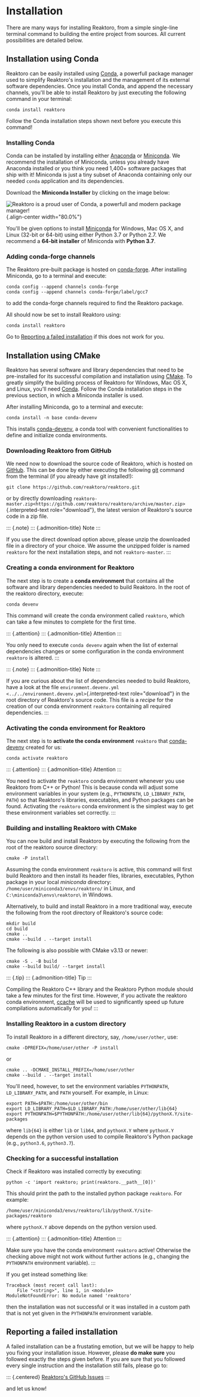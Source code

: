 Installation
============

There are many ways for installing Reaktoro, from a simple single-line
terminal command to building the entire project from sources. All
current possibilities are detailed below.

Installation using Conda
------------------------

Reaktoro can be easily installed using [Conda](https://conda.io/docs/),
a powerfull package manager used to simplify Reaktoro\'s installation
and the management of its external software dependencies. Once you
install Conda, and append the necessary channels, you\'ll be able to
install Reaktoro by just executing the following command in your
terminal:

``` {.sourceCode .}
conda install reaktoro
```

Follow the Conda installation steps shown next before you execute this
command!

### Installing Conda

Conda can be installed by installing either
[Anaconda](https://www.anaconda.com/download) or
[Miniconda](https://conda.io/miniconda.html). We recommend the
installation of Miniconda, unless you already have Anaconda installed or
you think you need 1,400+ software packages that ship with it! Miniconda
is just a tiny subset of Anaconda containing only our needed `conda`
application and its dependencies.

Download the **Miniconda Installer** by clicking on the image below:

![Reaktoro is a proud user of Conda, a powerfull and modern package
manager!](img/logos/conda-logo.svg){.align-center width="80.0%"}

You\'ll be given options to install
[Miniconda](https://conda.io/miniconda.html) for Windows, Mac OS X, and
Linux (32-bit or 64-bit) using either Python 3.7 or Python 2.7. We
recommend a **64-bit installer** of Miniconda with **Python 3.7**.

### Adding conda-forge channels

The Reaktoro pre-built package is hosted on
[conda-forge](https://anaconda.org/conda-forge/reaktoro). After
installing Miniconda, go to a terminal and execute:

``` {.sourceCode .}
conda config --append channels conda-forge
conda config --append channels conda-forge/label/gcc7
```

to add the conda-forge channels required to find the Reaktoro package.

All should now be set to install Reaktoro using:

``` {.sourceCode .}
conda install reaktoro
```

Go to [Reporting a failed
installation](#reporting-a-failed-installation) if this does not work
for you.

Installation using CMake
------------------------

Reaktoro has several software and library dependencies that need to be
pre-installed for its successful compilation and installation using
[CMake](https://cmake.org/). To greatly simplify the building process of
Reaktoro for Windows, Mac OS X, and Linux, you\'ll need
[Conda](https://conda.io/docs/). Follow the Conda installation steps in
the previous section, in which a Miniconda installer is used.

After installing Miniconda, go to a terminal and execute:

``` {.sourceCode .}
conda install -n base conda-devenv
```

This installs [conda-devenv](https://github.com/ESSS/conda-devenv), a
conda tool with convenient functionalities to define and initialize
conda environments.

### Downloading Reaktoro from GitHub

We need now to download the source code of Reaktoro, which is hosted on
[GitHub](https://github.com/reaktoro/reaktoro). This can be done by
either executing the following [git](https://git-scm.com/) command from
the terminal (if you already have git installed!):

``` {.sourceCode .bash}
git clone https://github.com/reaktoro/reaktoro.git
```

or by directly downloading
`reaktoro-master.zip<https://github.com/reaktoro/reaktoro/archive/master.zip>`{.interpreted-text
role="download"}, the latest version of Reaktoro\'s source code in a zip
file.

::: {.note}
::: {.admonition-title}
Note
:::

If you use the direct download option above, please unzip the downloaded
file in a directory of your choice. We assume the unzipped folder is
named `reaktoro` for the next installation steps, and not
`reaktoro-master`.
:::

### Creating a conda environment for Reaktoro

The next step is to create a **conda environment** that contains all the
software and library dependencies needed to build Reaktoro. In the root
of the reaktoro directory, execute:

``` {.sourceCode .bash}
conda devenv
```

This command will create the conda environment called `reaktoro`, which
can take a few minutes to complete for the first time.

::: {.attention}
::: {.admonition-title}
Attention
:::

You only need to execute `conda devenv` again when the list of external
dependencies changes or some configuration in the conda environment
`reaktoro` is altered.
:::

::: {.note}
::: {.admonition-title}
Note
:::

If you are curious about the list of dependencies needed to build
Reaktoro, have a look at the file `environment.devenv.yml
<../../environment.devenv.yml>`{.interpreted-text role="download"} in
the root directory of Reaktoro\'s source code. This file is a *recipe*
for the creation of our conda environment `reaktoro` containing all
required dependencies.
:::

### Activating the conda environment for Reaktoro

The next step is to **activate the conda environment** `reaktoro` that
[conda-devenv](https://github.com/ESSS/conda-devenv) created for us:

``` {.sourceCode .}
conda activate reaktoro
```

::: {.attention}
::: {.admonition-title}
Attention
:::

You need to activate the `reaktoro` conda environment whenever you use
Reaktoro from C++ or Python! This is because conda will adjust some
environment variables in your system (e.g., `PYTHONPATH`,
`LD_LIBRARY_PATH`, `PATH`) so that Reaktoro\'s libraries, executables,
and Python packages can be found. Activating the `reaktoro` conda
environment is the simplest way to get these environment variables set
correctly.
:::

### Building and installing Reaktoro with CMake

You can now build and install Reaktoro by executing the following from
the root of the reaktoro source directory:

``` {.sourceCode .}
cmake -P install
```

Assuming the conda environment `reaktoro` is active, this command will
first build Reaktoro and then install its header files, libraries,
executables, Python package in your local *miniconda* directory:
`/home/user/miniconda3/envs/reaktoro/` in Linux, and
`C:\miniconda3\envs\reaktoro\` in Windows.

Alternatively, to build and install Reaktoro in a more traditional way,
execute the following from the root directory of Reaktoro\'s source
code:

``` {.sourceCode .}
mkdir build
cd build
cmake ..
cmake --build . --target install
```

The following is also possible with CMake v3.13 or newer:

``` {.sourceCode .}
cmake -S . -B build
cmake --build build/ --target install
```

::: {.tip}
::: {.admonition-title}
Tip
:::

Compiling the Reaktoro C++ library and the Reaktoro Python module should
take a few minutes for the first time. However, if you activate the
reaktoro conda environment, [ccache](https://ccache.samba.org/) will be
used to significantly speed up future compilations automatically for
you!
:::

### Installing Reaktoro in a custom directory

To install Reaktoro in a different directory, say, `/home/user/other`,
use:

``` {.sourceCode .}
cmake -DPREFIX=/home/user/other -P install
```

or

``` {.sourceCode .bash}
cmake .. -DCMAKE_INSTALL_PREFIX=/home/user/other
cmake --build . --target install
```

You\'ll need, however, to set the environment variables `PYTHONPATH`,
`LD_LIBRARY_PATH`, and `PATH` yourself. For example, in Linux:

``` {.sourceCode .bash}
export PATH=$PATH:/home/user/other/bin
export LD_LIBRARY_PATH=$LD_LIBRARY_PATH:/home/user/other/lib{64}
export PYTHONPATH=$PYTHONPATH:/home/user/other/lib{64}/pythonX.Y/site-packages
```

where `lib{64}` is either `lib` or `lib64`, and `pythonX.Y` where
`pythonX.Y` depends on the python version used to compile Reaktoro\'s
Python package (e.g., `python3.6`, `python3.7`).

### Checking for a successful installation

Check if Reaktoro was installed correctly by executing:

``` {.sourceCode .bash}
python -c 'import reaktoro; print(reaktoro.__path__[0])'
```

This should print the path to the installed python package `reaktoro`.
For example:

``` {.sourceCode .bash}
/home/user/miniconda3/envs/reaktoro/lib/pythonX.Y/site-packages/reaktoro
```

where `pythonX.Y` above depends on the python version used.

::: {.attention}
::: {.admonition-title}
Attention
:::

Make sure you have the conda environment `reaktoro` active! Otherwise
the checking above might not work without further actions (e.g.,
changing the `PYTHONPATH` environment variable).
:::

If you get instead something like:

``` {.sourceCode .bash}
Traceback (most recent call last):
    File "<string>", line 1, in <module>
ModuleNotFoundError: No module named 'reaktoro'
```

then the installation was not successful or it was installed in a custom
path that is not yet given in the `PYTHONPATH` environment variable.

Reporting a failed installation
-------------------------------

A failed installation can be a frustating emotion, but we will be happy
to help you fixing your installation issue. However, please **do make
sure** you followed exactly the steps given before. If you are sure that
you followed every single instruction and the installation still fails,
please go to:

::: {.centered}
[Reaktoro\'s GitHub
Issues](https://github.com/reaktoro/Reaktoro/issues/new)
:::

and let us know!

